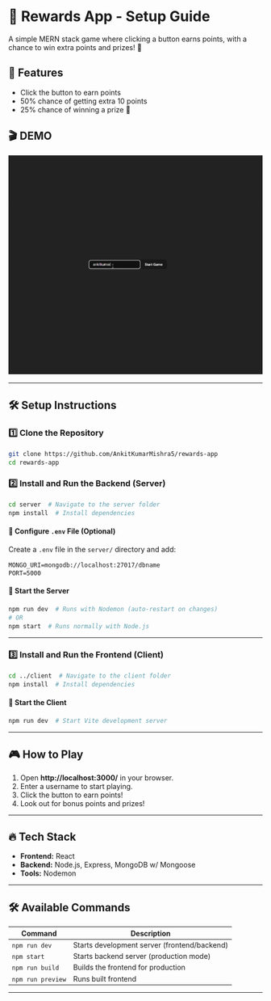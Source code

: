 # 🎁 Rewards App - Setup Guide

A simple MERN stack game where clicking a button earns points, with a chance to win extra points and prizes! 🚀

## 📌 Features
- Click the button to earn points
- 50% chance of getting extra 10 points
- 25% chance of winning a prize 🎉

## 🎬 DEMO
![Rewards App Demo](https://github.com/AnkitKumarMishra5/rewards-app/blob/c61b4559ce92cba71c3466ebb84d603013ea6948/client/public/rewards-app.gif)

---

## 🛠️ Setup Instructions

### **1️⃣ Clone the Repository**
```sh
git clone https://github.com/AnkitKumarMishra5/rewards-app
cd rewards-app
```

### **2️⃣ Install and Run the Backend (Server)**
```sh
cd server  # Navigate to the server folder
npm install  # Install dependencies
```
#### **📌 Configure `.env` File (Optional)**
Create a `.env` file in the `server/` directory and add:
```
MONGO_URI=mongodb://localhost:27017/dbname
PORT=5000
```
#### **🚀 Start the Server**
```sh
npm run dev  # Runs with Nodemon (auto-restart on changes)
# OR
npm start  # Runs normally with Node.js
```

---

### **3️⃣ Install and Run the Frontend (Client)**
```sh
cd ../client  # Navigate to the client folder
npm install  # Install dependencies
```
#### **🚀 Start the Client**
```sh
npm run dev  # Start Vite development server
```

---

## 🎮 How to Play
1. Open **http://localhost:3000/** in your browser.
2. Enter a username to start playing.
3. Click the button to earn points!
4. Look out for bonus points and prizes!

---

## 🔥 Tech Stack
- **Frontend:** React
- **Backend:** Node.js, Express, MongoDB w/ Mongoose
- **Tools:** Nodemon

---

## 🛠 Available Commands
| Command | Description |
|---------|-------------|
| `npm run dev` | Starts development server (frontend/backend) |
| `npm start` | Starts backend server (production mode) |
| `npm run build` | Builds the frontend for production |
| `npm run preview` | Runs built frontend |

---
